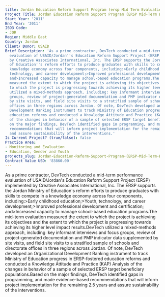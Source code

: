 ```yaml
---
title: Jordan Education Reform Support Program (ersp Mid Term Evaluation)
Project Title: Jordan Education Reform Support Program (ERSP Mid-Term Evaluation)
Start Year: '2011'
End Year: '2011'
ISO3 Code:
- JOR
Region: Middle East
Country: Jordan
Client/ Donor: USAID
Brief Description: 'As a prime contractor, DevTech conducted a mid-term performance
  evaluation of USAID/Jordan''s Education Reform Support Project (ERSP) implemented
  by Creative Associates International, Inc. The ERSP supports the Jordan Ministry
  of Education''s reform efforts to produce graduates with skills to compete in a
  knowledge economy across four components, including:>Early childhood education;>Youth,
  technology, and career development;>Improved professional development and certification;
  and>Increased capacity to manage school-based education programs.The mid-term evaluation
  measured the extent to which the project is achieving its objectives and the extent
  to which the project is progressing towards achieving its higher level impact results.DevTech
  utilized a mixed-methods approach, including: key informant interviews and focus
  groups, review of project-generated documentation and PMP indicator data supplemented
  by site visits, and field site visits to a stratified sample of schools and directorate
  offices in three regions across Jordan. Of note, DevTech developed an Organizational
  Development Ranking instrument to track Ministry of Education progress in ERSP-fostered
  education reforms and conducted a Knowledge Attitude and Practice (KAP) Analysis
  of the changes in behavior of a sample of selected ERSP target beneficiary populations.Based
  on the major findings, DevTech identified gaps in programming, and made evidence-based
  recommendations that will inform project implementation for the remaining 2.5 years
  and assure sustainability of the interventions.'
Is Current Project? (true/false): false
Practice Area:
- Monitoring and Evaluation
- Education, Gender and Youth
projects_slug: Jordan-Education-Reform-Support-Program-(ERSP-Mid-Term-Evaluation)
Contract Value USD: '83860.00'
---
```


As a prime contractor, DevTech conducted a mid-term performance evaluation of USAID/Jordan's Education Reform Support Project (ERSP) implemented by Creative Associates International, Inc. The ERSP supports the Jordan Ministry of Education's reform efforts to produce graduates with skills to compete in a knowledge economy across four components, including:>Early childhood education;>Youth, technology, and career development;>Improved professional development and certification; and>Increased capacity to manage school-based education programs.The mid-term evaluation measured the extent to which the project is achieving its objectives and the extent to which the project is progressing towards achieving its higher level impact results.DevTech utilized a mixed-methods approach, including: key informant interviews and focus groups, review of project-generated documentation and PMP indicator data supplemented by site visits, and field site visits to a stratified sample of schools and directorate offices in three regions across Jordan. Of note, DevTech developed an Organizational Development Ranking instrument to track Ministry of Education progress in ERSP-fostered education reforms and conducted a Knowledge Attitude and Practice (KAP) Analysis of the changes in behavior of a sample of selected ERSP target beneficiary populations.Based on the major findings, DevTech identified gaps in programming, and made evidence-based recommendations that will inform project implementation for the remaining 2.5 years and assure sustainability of the interventions.